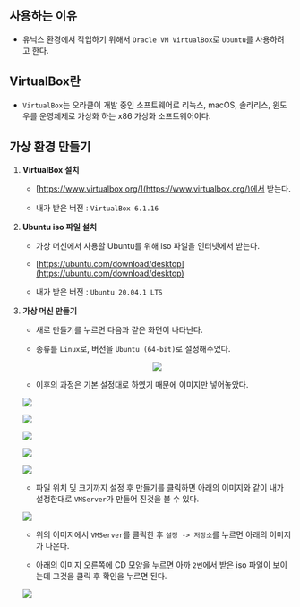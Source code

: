 ## 사용하는 이유

- 유닉스 환경에서 작업하기 위해서 `Oracle VM VirtualBox`로 `Ubuntu`를 사용하려고 한다.

## VirtualBox란

- `VirtualBox`는 오라클이 개발 중인 소프트웨어로 리눅스, macOS, 솔라리스, 윈도우를 운영체제로 가상화 하는 x86 가상화 소프트웨어이다.

## 가상 환경 만들기

1. **VirtualBox 설치**

    - [https://www.virtualbox.org/](https://www.virtualbox.org/)에서 받는다.

	- 내가 받은 버전 : `VirtualBox 6.1.16`

2. **Ubuntu iso 파일 설치**

    - 가상 머신에서 사용할 Ubuntu를 위해 iso 파일을 인터넷에서 받는다.

    - [https://ubuntu.com/download/desktop](https://ubuntu.com/download/desktop)

	- 내가 받은 버전 : `Ubuntu 20.04.1 LTS`

3. **가상 머신 만들기**

    - 새로 만들기를 누르면 다음과 같은 화면이 나타난다.

	- 종류를 `Linux`로, 버전을 `Ubuntu (64-bit)`로 설정해주었다.
    
	<kbd><p align="center"><img src="img/1.png"></p></kbd>

	- 이후의 과정은 기본 설정대로 하였기 때문에 이미지만 넣어놓았다.

	<kbd><img src="img/2.png"></kbd>

	<kbd><img src="img/3.png"></kbd>

	<kbd><img src="img/4.png"></kbd>

	<kbd><img src="img/5.png"></kbd>

	<kbd><img src="img/6.png"></kbd>

	- 파일 위치 및 크기까지 설정 후 만들기를 클릭하면 아래의 이미지와 같이 내가 설정한대로 `VMServer`가 만들어 진것을 볼 수 있다.

	<kbd><img src="img/7.png"></kbd>

	- 위의 이미지에서 `VMServer`를 클릭한 후 `설정 -> 저장소`를 누르면 아래의 이미지가 나온다.

	- 아래의 이미지 오른쪽에 CD 모양을 누르면 아까 `2번`에서 받은 iso 파일이 보이는데 그것을 클릭 후 확인을 누르면 된다.

	<kbd><img src="img/8.png"></kbd>
